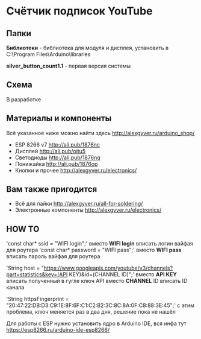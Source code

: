 # Счётчик подписок YouTube

## Папки

**Библиотеки** - библиотека для модуля и дисплея, установить в C:\Program Files\Arduino\libraries
  
**silver_button_count1.1** - первая версия системы

## Схема
В разработке

##  Материалы и компоненты
Всё указанное ниже можно найти здесь
http://alexgyver.ru/arduino_shop/

* ESP 8266 v7 http://ali.pub/1876nc
* Дисплей http://ali.pub/oitu5
* Светодиоды http://ali.pub/1876nq
* Понижайка http://ali.pub/1876op
* Кнопки и прочее http://alexgyver.ru/electronics/

## Вам также пригодится 
* Всё для пайки http://alexgyver.ru/all-for-soldering/
* Электронные компоненты http://alexgyver.ru/electronics/

## HOW TO

'const char* ssid = "WIFI login";'
вместо **WIFI login** вписать логин вайфая для роутера
'const char* password = "WIFI pass";'
вместо **WIFI pass** вписать пароль вайфая для роутера

'String host = "https://www.googleapis.com/youtube/v3/channels?part=statistics&key=(API KEY)&id=(CHANNEL ID)";'
вместо **API KEY** вписать полученный в гугле ключ API
вместо **CHANNEL** ID вписать ID канала

'String httpsFingerprint = "20:47:22:DB:D3:C9:1E:8F:6F:C1:C2:B2:3C:8C:8A:0F:C8:88:3E:45";'
с этим проблема, ключ меняется раз в два дня, решение пока не нашёл

Для работы с ESP нужно установить ядро в Arduino IDE, вся инфа тут https://esp8266.ru/arduino-ide-esp8266/